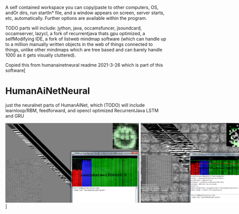 A self contained workspace you can copy/paste to other computers, OS, andOr dirs, run startIn* file, and a window appears on screen, server starts, etc, automatically. Further options are available within the program.

TODO parts will include: jython, java, occamsfuncer, jsoundcard, occamserver, lazycl, a fork of recurrentjava thats gpu optimized, a selfModifying IDE, a fork of listweb mindmap software (which can handle up to a million manually written objects in the web of things connected to things, unlike other mindmaps which are tree based and can barely handle 1000 as it gets visually cluttered).


Copied this from humanainetneural readme 2021-3-26 which is part of this software[
# HumanAiNetNeural
just the neuralnet parts of HumanAiNet, which (TODO) will include learnloop/RBM, feedforward, and opencl optimized RecurrentJava LSTM and GRU

<nobr><img src=https://github.com/benrayfield/HumanAiNet/raw/master/data/website/rbm2018-4.png height=250>
<img src=https://github.com/benrayfield/HumanAiNet/raw/master/data/website/rbm2018-5.png height=250></nobr>
]